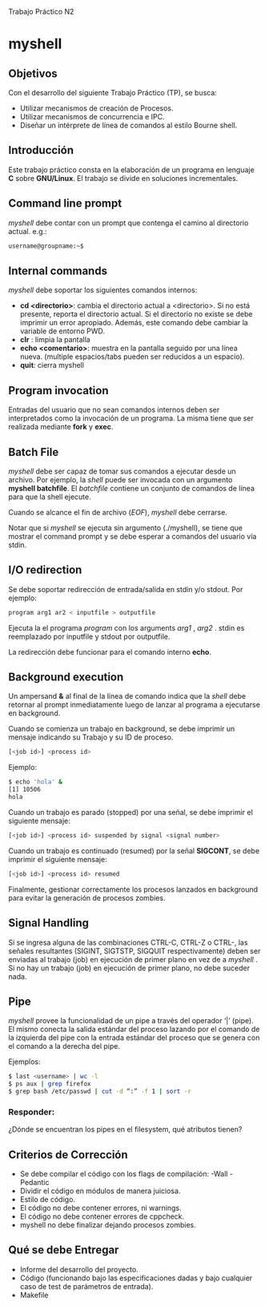 Trabajo Práctico N2

# myshell

## Objetivos 
Con el desarrollo del siguiente Trabajo Práctico (TP), se busca:
- Utilizar mecanismos de creación de Procesos.
- Utilizar mecanismos de concurrencia e IPC.
- Diseñar un intérprete de línea de comandos al estilo Bourne shell.

## Introducción
Este trabajo práctico consta en la elaboración de un programa en lenguaje **C** sobre **GNU/Linux**. El trabajo se divide en soluciones incrementales.

## Command line prompt
_myshell_ debe contar con un prompt que contenga el camino al directorio actual. e.g.: 

```Bash
username@groupname:~$
```

## Internal commands
_myshell_ debe soportar los siguientes comandos internos:
- **cd \<directorio\>**: cambia el directorio actual a \<directorio\>. Si <directory> no está presente, reporta el directorio actual. Si el directorio no existe se debe imprimir un error apropiado. Además, este comando debe cambiar la variable de entorno PWD.
- **clr** : limpia la pantalla
- **echo \<comentario\>**: muestra <comentario> en la pantalla seguido por una línea nueva. (multiple espacios/tabs pueden ser reducidos a un espacio).
- **quit**:  cierra myshell

## Program invocation
Entradas del usuario que no sean comandos internos deben ser interpretados como la invocación de un programa. La misma tiene que ser realizada mediante **fork** y **exec**.

## Batch File
_myshell_ debe ser capaz de tomar sus comandos a ejecutar desde un archivo. Por ejemplo, la _shell_ puede ser invocada con un argumento **myshell batchfile**. El _batchfile_ contiene un conjunto de comandos de línea para que la shell ejecute. 

Cuando se alcance el fin de archivo (_EOF_), _myshell_ debe cerrarse.

Notar que si  _myshell_  se ejecuta sin argumento (./myshell), se tiene que mostrar el command prompt y se debe esperar a comandos del usuario vía stdin.

## I/O redirection 
Se debe soportar redirección de entrada/salida en stdin y/o stdout. Por ejemplo:

```Bash
program arg1 ar2 < inputfile > outputfile
```
Ejecuta la el programa  _program_  con los arguments  _arg1_ ,  _arg2_ . stdin es reemplazado por inputfile y stdout por outputfile.

La redirección debe funcionar para el comando interno **echo**.

## Background execution
Un ampersand **&** al final de la línea de comando indica que la  _shell_  debe retornar al prompt inmediatamente luego de lanzar al programa a ejecutarse en background.

Cuando se comienza un trabajo en background, se debe imprimir un mensaje indicando su Trabajo y su ID de proceso.

```Bash
[<job id>] <process id>
```

Ejemplo:

```Bash
$ echo 'hola' &
[1] 10506
hola
```

Cuando un trabajo es parado (stopped) por una señal, se debe imprimir el siguiente mensaje:

```Bash
[<job id>] <process id> suspended by signal <signal number>
```

Cuando un trabajo es continuado (resumed) por la señal **SIGCONT**, se debe imprimir el siguiente mensaje:

```Bash
[<job id>] <process id> resumed
```

Finalmente, gestionar correctamente los procesos lanzados en background para evitar la generación de procesos zombies.

## Signal Handling
Si se ingresa alguna de las combinaciones CTRL-C, CTRL-Z o CTRL-\, las señales resultantes (SIGINT, SIGTSTP, SIGQUIT respectivamente) deben ser enviadas al trabajo (job) en ejecución de primer plano en vez de a  _myshell_ . Si no hay un trabajo (job) en ejecución de primer plano, no debe suceder nada.

## Pipe
_myshell_  provee la funcionalidad de un pipe a través del operador ‘|’ (pipe). El mismo conecta la salida estándar del proceso lazando por el comando de la izquierda del pipe con la entrada estándar del proceso que se genera con el comando a la derecha del pipe.

Ejemplos:

```Bash
$ last <username> | wc -l
$ ps aux | grep firefox
$ grep bash /etc/passwd | cut -d “:” -f 1 | sort -r
```


### Responder:
¿Dónde se encuentran los pipes en el filesystem, qué atributos tienen?

## Criterios de Corrección
- Se debe compilar el código con los flags de compilación: -Wall -Pedantic 
- Dividir el código en módulos de manera juiciosa.
- Estilo de código.
- El código no debe contener errores, ni warnings.
- El código no debe contener errores de cppcheck.
- myshell no debe finalizar dejando procesos zombies.

## Qué se debe Entregar
- Informe del desarrollo del proyecto.
- Código (funcionando bajo las especificaciones dadas y bajo cualquier caso de test de parámetros de entrada).
- Makefile






